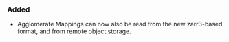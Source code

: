 ### Added
- Agglomerate Mappings can now also be read from the new zarr3-based format, and from remote object storage.
